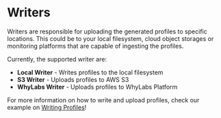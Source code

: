 # Writers

Writers are responsible for uploading the generated profiles to specific locations. This could be to your local filesystem, cloud object storages or monitoring platforms that are capable of ingesting the profiles.

Currently, the supported writer are:

- **Local Writer** - Writes profiles to the local filesystem
- **S3 Writer** - Uploads profiles to AWS S3
- **WhyLabs Writer** - Uploads profiles to WhyLabs Platform

For more information on how to write and upload profiles, check our example on [Writing Profiles](https://github.com/whylabs/whylogs/blob/mainline/python/examples/integrations/writers/Writing_Profiles.ipynb)!

